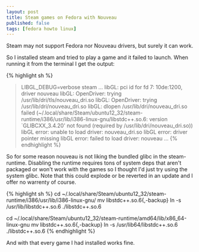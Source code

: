 ```yaml
---
layout: post
title: Steam games on Fedora with Nouveau
published: false
tags: [fedora howto linux]
---
```


Steam may not support Fedora nor Nouveau drivers, but surely it can work.


So I installed steam and tried to play a game and it failed to launch. When running it from the
terminal I get the output:

{% highlight sh %}
>LIBGL_DEBUG=verbose steam
...
libGL: pci id for fd 7: 10de:1200, driver nouveau
libGL: OpenDriver: trying /usr/lib/dri/tls/nouveau_dri.so
libGL: OpenDriver: trying /usr/lib/dri/nouveau_dri.so
libGL: dlopen /usr/lib/dri/nouveau_dri.so failed (~/.local/share/Steam/ubuntu12_32/steam-runtime/i386/usr/lib/i386-linux-gnu/libstdc++.so.6: version `GLIBCXX_3.4.20' not found (required by /usr/lib/dri/nouveau_dri.so))
libGL error: unable to load driver: nouveau_dri.so
libGL error: driver pointer missing
libGL error: failed to load driver: nouveau
...
{% endhighlight %}

So for some reason nouveau is not liking the bundled glibc in the steam-runtime. Disabling the runtime requires tons of
system deps that aren't packaged or won't work with the games so I thought I'd just try using the system glibc. Note that
this could explode or be reverted in an update and I offer no warrenty of course.

{% highlight sh %}
cd ~/.local/share/Steam/ubuntu12_32/steam-runtime/i386/usr/lib/i386-linux-gnu/
mv libstdc++.so.6{,-backup}
ln -s /usr/lib/libstdc++.so.6 ./libstdc++.so.6

cd ~/.local/share/Steam/ubuntu12_32/steam-runtime/amd64/lib/x86_64-linux-gnu
mv libstdc++.so.6{,-backup}
ln -s /usr/lib64/libstdc++.so.6 ./libstdc++.so.6
{% endhighlight %}

And with that every game I had installed works fine.
